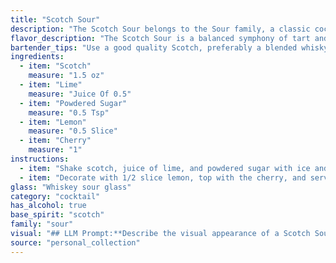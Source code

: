 ```yaml
---
title: "Scotch Sour"
description: "The Scotch Sour belongs to the Sour family, a classic cocktail style featuring a spirit, citrus juice, and sweetener.  It likely originated in the 19th century, a riff on the Whiskey Sour, with Scotch replacing bourbon as the base spirit. "
flavor_description: "The Scotch Sour is a balanced symphony of tart and sweet. The smoky, peaty notes of Scotch are tempered by the bright acidity of lime and lemon, while the powdered sugar adds a delicate sweetness. The cherry garnish brings a touch of fruity complexity, rounding out the profile with a hint of cherry sweetness and a pleasant tartness. "
bartender_tips: "Use a good quality Scotch, preferably a blended whisky.  For the lime and lemon juice, freshly squeezed is best.  Shake hard with ice to chill the drink thoroughly.  The powdered sugar should be dissolved in the juice before adding the Scotch, to ensure a smooth, balanced cocktail.  Don't forget a maraschino cherry for garnish! "
ingredients:
  - item: "Scotch"
    measure: "1.5 oz"
  - item: "Lime"
    measure: "Juice Of 0.5"
  - item: "Powdered Sugar"
    measure: "0.5 Tsp"
  - item: "Lemon"
    measure: "0.5 Slice"
  - item: "Cherry"
    measure: "1"
instructions:
  - item: "Shake scotch, juice of lime, and powdered sugar with ice and strain into a whiskey sour glass."
  - item: "Decorate with 1/2 slice lemon, top with the cherry, and serve."
glass: "Whiskey sour glass"
category: "cocktail"
has_alcohol: true
base_spirit: "scotch"
family: "sour"
visual: "## LLM Prompt:**Describe the visual appearance of a Scotch Sour cocktail. Imagine you are holding a chilled glass filled with this drink. What do you see? Focus on the following:*** **Color:** Is it a vibrant, bright color? Or more muted and subtle? * **Clarity:** Is it completely clear, or does it have any cloudiness or haze? * **Texture:** Is it smooth and velvety, or does it have any foam or froth on top?* **Garnish:** What is the garnish on the rim of the glass? How does it look in relation to the rest of the drink? * **Overall Impression:** What is the overall feeling you get from looking at the drink? Is it elegant, refreshing, or something else?**Consider using specific sensory details and metaphors to bring your description to life.** "
source: "personal_collection"
---
```



